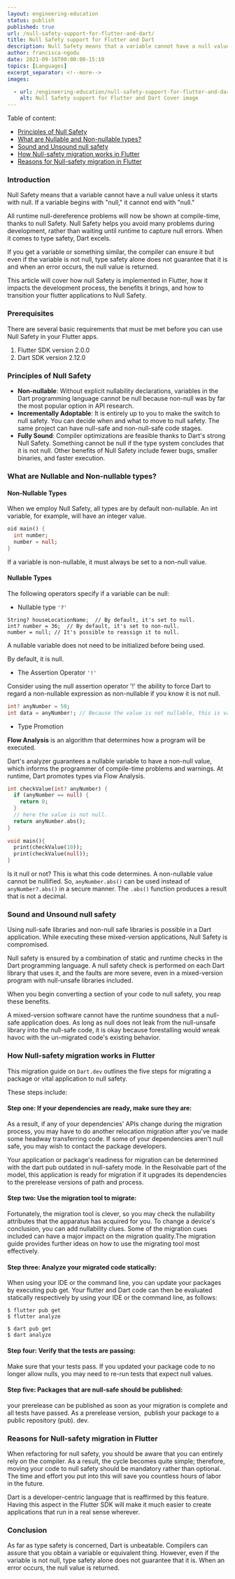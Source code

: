 ```yaml
---
layout: engineering-education
status: publish
published: true
url: /null-safety-support-for-flutter-and-dart/
title: Null Safety support for Flutter and Dart
description: Null Safety means that a variable cannot have a null value unless it starts with null. Null Safety helps you prevent a wide range of issues by catching null errors during development rather than at runtime. This article will cover all the null safety features and their benefits.
author: francisca-ngodu
date: 2021-09-16T00:00:00-15:10
topics: [Languages]
excerpt_separator: <!--more-->
images:

  - url: /engineering-education/null-safety-support-for-flutter-and-dart/hero.jpg
    alt: Null Safety support for Flutter and Dart Cover image
---
```

Table of content:
- [Principles of Null Safety](#principles-of-null-safety)
- [What are Nullable and Non-nullable types?](#what-are-nullable-and-non-nullable-types)
- [Sound and Unsound null safety](#sound-and-unsound-null-safety)
- [How Null-safety migration works in Flutter](#how-null-safety-migration-works-in-flutter)
- [Reasons for Null-safety migration in Flutter](#reasons-for-null-safety-migration-in-flutter)

### Introduction
Null Safety means that a variable cannot have a null value unless it starts with null. If a variable begins with "null," it cannot end with "null." 

All runtime null-dereference problems will now be shown at compile-time, thanks to null Safety. Null Safety helps you avoid many problems during development, rather than waiting until runtime to capture null errors. When it comes to type safety, Dart excels.

If you get a variable or something similar, the compiler can ensure it but even if the variable is not null, type safety alone does not guarantee that it is and when an error occurs, the null value is returned. 

This article will cover how null Safety is implemented in Flutter, how it impacts the development process, the benefits it brings, and how to transition your flutter applications to Null Safety.
### Prerequisites
There are several basic requirements that must be met before you can use Null Safety in your Flutter apps.
1. Flutter SDK version 2.0.0
2. Dart SDK version 2.12.0
### Principles of Null Safety
- **Non-nullable**: Without explicit nullability declarations, variables in the Dart programming language cannot be null because non-null was by far the most popular option in API research.
- **Incrementally Adoptable**: It is entirely up to you to make the switch to null safety. You can decide when and what to move to null safety. The same project can have null-safe and non-null-safe code stages.
- **Fully Sound**: Compiler optimizations are feasible thanks to Dart's strong Null Safety. Something cannot be null if the type system concludes that it is not null. Other benefits of Null Safety include fewer bugs, smaller binaries, and faster execution.

### What are Nullable and Non-nullable types?
#### Non-Nullable Types
When we employ Null Safety, all types are by default non-nullable. An int variable, for example, will have an integer value.

```Dart
oid main() {
  int number;
  number = null; 
}
```

If a variable is non-nullable, it must always be set to a non-null value.
#### Nullable Types
The following operators specify if a variable can be null:

- Nullable type `'?'` 
```
String? houseLocationName;  // By default, it's set to null.
int? number = 36;  // By default, it's set to non-null.
number = null; // It's possible to reassign it to null.
```
A nullable variable does not need to be initialized before being used. 

By default, it is null.

- The Assertion Operator `'!'`

Consider using the null assertion operator '!' the ability to force Dart to regard a non-nullable expression as non-nullable if you know it is not null.

```dart
int? anyNumber = 50;
int data = anyNumber!; // Because the value is not nullable, this is valid
```

- Type Promotion 

**Flow Analysis** is an algorithm that determines how a program will be executed.

Dart's analyzer guarantees a nullable variable to have a non-null value, which informs the programmer of compile-time problems and warnings. At runtime, Dart promotes types via Flow Analysis.

```dart
int checkValue(int? anyNumber) {
  if (anyNumber == null) {
    return 0;
  }
  // here the value is not null.
  return anyNumber.abs();
}
  
void main(){
  print(checkValue(10));
  print(checkValue(null));
}
```

Is it null or not? This is what this code determines. A non-nullable value cannot be nullified. So, `anyNumber.abs()` can be used instead of `anyNumber?.abs()` in a secure manner. The `.abs()` function produces a result that is not a decimal.

### Sound and Unsound null safety
Using null-safe libraries and non-null safe libraries is possible in a Dart application. While executing these mixed-version applications, Null Safety is compromised.

Null safety is ensured by a combination of static and runtime checks in the Dart programming language. A null safety check is performed on each Dart library that uses it, and the faults are more severe, even in a mixed-version program with null-unsafe libraries included. 

When you begin converting a section of your code to null safety, you reap these benefits.

A mixed-version software cannot have the runtime soundness that a null-safe application does. As long as null does not leak from the null-unsafe library into the null-safe code, it is okay because forestalling would wreak havoc with the un-migrated code's existing behavior.

### How Null-safety migration works in Flutter
This migration guide on `Dart.dev` outlines the five steps for migrating a package or vital application to null safety. 

These steps include:
#### Step one: If your dependencies are ready, make sure they are:

As a result, if any of your dependencies' APIs change during the migration process, you may have to do another relocation migration after you've made some headway transferring code. If some of your dependencies aren't null safe, you may wish to contact the package developers. 

Your application or package's readiness for migration can be determined with the dart pub outdated in null-safety mode. In the Resolvable part of the model, this application is ready for migration if it upgrades its dependencies to the prerelease versions of path and process.

#### Step two: Use the migration tool to migrate:

Fortunately, the migration tool is clever, so you may check the nullability attributes that the apparatus has acquired for you. To change a device's conclusion, you can add nullability clues. Some of the migration cues included can have a major impact on the migration quality.The migration guide provides further ideas on how to use the migrating tool most effectively.

#### Step three: Analyze your migrated code statically:

 When using your IDE or the command line, you can update your packages by executing pub get. Your flutter and Dart code can then be evaluated statically respectively by using your IDE or the command line, as follows:
 ```
$ flutter pub get
$ flutter analyze

$ dart pub get
$ dart analyze
 ```
 #### Step four: Verify that the tests are passing:

 Make sure that your tests pass. If you updated your package code to no longer allow nulls, you may need to re-run tests that expect null values.

 #### Step five: Packages that are null-safe should be published:

 your prerelease can be published as soon as your migration is complete and all tests have passed. As a prerelease version,  publish your package to a public repository (pub). dev.
 
### Reasons for Null-safety migration in Flutter
When refactoring for null safety, you should be aware that you can entirely rely on the compiler. As a result, the cycle becomes quite simple; therefore, moving your code to null safety should be mandatory rather than optional. The time and effort you put into this will save you countless hours of labor in the future.

Dart is a developer-centric language that is reaffirmed by this feature. Having this aspect in the Flutter SDK will make it much easier to create applications that run in a real sense wherever.

### Conclusion
As far as type safety is concerned, Dart is unbeatable. Compilers can assure that you obtain a variable or equivalent thing. However, even if the variable is not null, type safety alone does not guarantee that it is. When an error occurs, the null value is returned.
